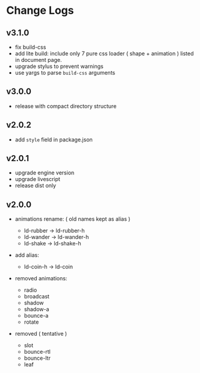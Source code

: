 # Change Logs

## v3.1.0

 - fix build-css
 - add lite build: include only 7 pure css loader ( shape + animation ) listed in document page.
 - upgrade stylus to prevent warnings
 - use yargs to parse `build-css` arguments


## v3.0.0

 - release with compact directory structure


## v2.0.2

 - add `style` field in package.json


## v2.0.1

 - upgrade engine version
 - upgrade livescript
 - release dist only


## v2.0.0

 * animations rename: ( old names kept as alias )
   - ld-rubber -> ld-rubber-h
   - ld-wander -> ld-wander-h
   - ld-shake -> ld-shake-h
 * add alias: 
   - ld-coin-h -> ld-coin

 * removed animations:
   - radio
   - broadcast
   - shadow
   - shadow-a
   - bounce-a
   - rotate

 * removed ( tentative )
   - slot
   - bounce-rtl
   - bounce-ltr
   - leaf
